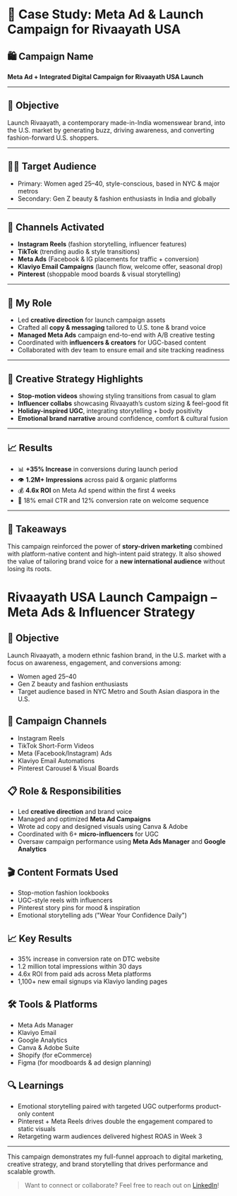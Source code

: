 # 📁 Case Study: Meta Ad & Launch Campaign for Rivaayath USA

## 🛍 Campaign Name  
**Meta Ad + Integrated Digital Campaign for Rivaayath USA Launch**

---

## 🎯 Objective  
Launch Rivaayath, a contemporary made-in-India womenswear brand, into the U.S. market by generating buzz, driving awareness, and converting fashion-forward U.S. shoppers.

---

## 👩‍🎯 Target Audience  
- Primary: Women aged 25–40, style-conscious, based in NYC & major metros  
- Secondary: Gen Z beauty & fashion enthusiasts in India and globally

---

## 📲 Channels Activated  
- **Instagram Reels** (fashion storytelling, influencer features)  
- **TikTok** (trending audio & style transitions)  
- **Meta Ads** (Facebook & IG placements for traffic + conversion)  
- **Klaviyo Email Campaigns** (launch flow, welcome offer, seasonal drop)  
- **Pinterest** (shoppable mood boards & visual storytelling)

---

## 🧠 My Role  
- Led **creative direction** for launch campaign assets  
- Crafted all **copy & messaging** tailored to U.S. tone & brand voice  
- **Managed Meta Ads** campaign end-to-end with A/B creative testing  
- Coordinated with **influencers & creators** for UGC-based content  
- Collaborated with dev team to ensure email and site tracking readiness

---

## 🌟 Creative Strategy Highlights  
- **Stop-motion videos** showing styling transitions from casual to glam  
- **Influencer collabs** showcasing Rivaayath’s custom sizing & feel-good fit  
- **Holiday-inspired UGC**, integrating storytelling + body positivity  
- **Emotional brand narrative** around confidence, comfort & cultural fusion

---

## 📈 Results  
- 📊 **+35% Increase** in conversions during launch period  
- 👁️ **1.2M+ Impressions** across paid & organic platforms  
- 💰 **4.6x ROI** on Meta Ad spend within the first 4 weeks  
- 💌 18% email CTR and 12% conversion rate on welcome sequence

---

## 📌 Takeaways  
This campaign reinforced the power of **story-driven marketing** combined with platform-native content and high-intent paid strategy. It also showed the value of tailoring brand voice for a **new international audience** without losing its roots.
# Rivaayath USA Launch Campaign – Meta Ads & Influencer Strategy

## 🎯 Objective
Launch Rivaayath, a modern ethnic fashion brand, in the U.S. market with a focus on awareness, engagement, and conversions among:
- Women aged 25–40
- Gen Z beauty and fashion enthusiasts
- Target audience based in NYC Metro and South Asian diaspora in the U.S.

## 📢 Campaign Channels
- Instagram Reels
- TikTok Short-Form Videos
- Meta (Facebook/Instagram) Ads
- Klaviyo Email Automations
- Pinterest Carousel & Visual Boards

## 📋 Role & Responsibilities
- Led **creative direction** and brand voice
- Managed and optimized **Meta Ad Campaigns**
- Wrote ad copy and designed visuals using Canva & Adobe
- Coordinated with 6+ **micro-influencers** for UGC
- Oversaw campaign performance using **Meta Ads Manager** and **Google Analytics**

## 🎬 Content Formats Used
- Stop-motion fashion lookbooks
- UGC-style reels with influencers
- Pinterest story pins for mood & inspiration
- Emotional storytelling ads ("Wear Your Confidence Daily")

## 📈 Key Results
- 35% increase in conversion rate on DTC website
- 1.2 million total impressions within 30 days
- 4.6x ROI from paid ads across Meta platforms
- 1,100+ new email signups via Klaviyo landing pages

## 🛠️ Tools & Platforms
- Meta Ads Manager
- Klaviyo Email
- Google Analytics
- Canva & Adobe Suite
- Shopify (for eCommerce)
- Figma (for moodboards & ad design planning)

## 🔍 Learnings
- Emotional storytelling paired with targeted UGC outperforms product-only content
- Pinterest + Meta Reels drives double the engagement compared to static visuals
- Retargeting warm audiences delivered highest ROAS in Week 3

---

This campaign demonstrates my full-funnel approach to digital marketing, creative strategy, and brand storytelling that drives performance and scalable growth.

> Want to connect or collaborate? Feel free to reach out on [LinkedIn](https://www.linkedin.com/in/tanya-singhrajput/)!
